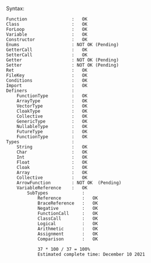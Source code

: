Syntax:

    Function                 :   OK
    Class                    :   OK
    ForLoop                  :   OK
    Variable                 :   OK
    Constructor              :   OK
    Enums                    : NOT OK (Pending)
    GetterCall               :   OK
    SetterCall               :   OK
    Getter                   : NOT OK (Pending)
    Setter                   : NOT OK (Pending)
    Ret                      :   OK
    FileKey                  :   OK
    Conditions               :   OK
    Import                   :   OK
    Definers                 :
        FunctionType         :   OK
        ArrayType            :   OK
        VectorType           :   OK
        CloakType            :   OK
        Collective           :   OK
        GenericType          :   OK
        NullableType         :   OK
        FutureType           :   OK
        FunctionType         :   OK
    Types                    :
        String               :   OK
        Char                 :   OK
        Int                  :   OK
        Float                :   OK
        Cloak                :   OK
        Array                :   OK
        Collective           :   OK
        ArrowFunction        : NOT OK  (Pending)
        VariableReference    :   OK
            SubTypes             :
                Reference        :   OK
                BraceReference   :   OK 
                Negative         :   OK
                FunctionCall     :   OK
                ClassCall        :   OK
                Logical          :   OK
                Arithmetic       :   OK
                Assignment       :   OK
                Comparison       :   OK

                37 * 100 / 37 = 100%
                Estimated complete time: December 10 2021